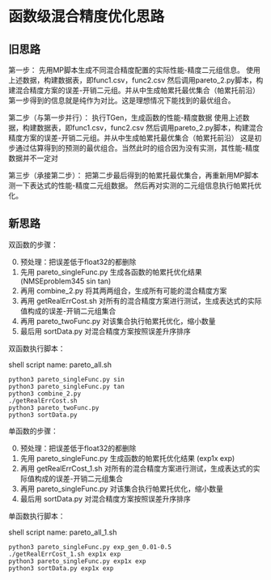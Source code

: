 # 函数级混合精度优化思路

## 旧思路

第一步：
先用MP脚本生成不同混合精度配置的实际性能-精度二元组信息。
使用上述数据，构建数据表，即func1.csv，func2.csv
然后调用pareto_2.py脚本，构建混合精度方案的误差-开销二元组。并从中生成帕累托最优集合（帕累托前沿）
第一步得到的信息就是纯作为对比。这是理想情况下能找到的最优组合。

第二步（与第一步并行）：
执行TGen，生成函数的性能-精度数据
使用上述数据，构建数据表，即func1.csv，func2.csv
然后调用pareto_2.py脚本，构建混合精度方案的误差-开销二元组。并从中生成帕累托最优集合（帕累托前沿）
这是初步通过估算得到的预测的最优组合。当然此时的组合因为没有实测，其性能-精度数据并不一定对

第三步（承接第二步）：
把第二步最后得到的帕累托最优集合，再重新用MP脚本测一下表达式的性能-精度二元组数据。
然后再对实测的二元组信息执行帕累托优化。


## 新思路

双函数的步骤：

0. 预处理：把误差低于float32的都删除
1. 先用 pareto_singleFunc.py 生成各函数的帕累托优化结果 (NMSEproblem345 sin tan)
2. 再用 combine_2.py 将其两两组合，生成所有可能的混合精度方案
3. 再用 getRealErrCost.sh 对所有的混合精度方案进行测试，生成表达式的实际值构成的误差-开销二元组集合
4. 再用 pareto_twoFunc.py 对该集合执行帕累托优化，缩小数量
5. 最后用 sortData.py 对混合精度方案按照误差升序排序

双函数执行脚本：

shell script name: pareto_all.sh

```shell
python3 pareto_singleFunc.py sin
python3 pareto_singleFunc.py tan
python3 combine_2.py
./getRealErrCost.sh
python3 pareto_twoFunc.py
python3 sortData.py
```

单函数的步骤：

0. 预处理：把误差低于float32的都删除
1. 先用 pareto_singleFunc.py 生成函数的帕累托优化结果 (exp1x exp)
2. 再用 getRealErrCost_1.sh 对所有的混合精度方案进行测试，生成表达式的实际值构成的误差-开销二元组集合
3. 再用 pareto_singleFunc.py 对该集合执行帕累托优化，缩小数量
4. 最后用 sortData.py 对混合精度方案按照误差升序排序

单函数执行脚本：

shell script name: pareto_all_1.sh

```shell
python3 pareto_singleFunc.py exp_gen_0.01-0.5
./getRealErrCost_1.sh exp1x exp
python3 pareto_singleFunc.py exp1x exp
python3 sortData.py exp1x exp
```